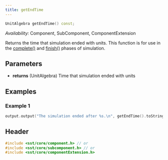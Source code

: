```yaml
---
title: getEndTime
---
```


```cpp
UnitAlgebra getEndTime() const;
```
*Availability:* Component, SubComponent, ComponentExtension

Returns the time that simulation ended with units. This function is for use in the [complete()](../lifecycle/complete) and [finish()](../lifecycle/finish) phases of simulation.

## Parameters
* **returns** (UnitAlgebra) Time that simulation ended with units


## Examples

<!--- SOURCE_CODE: None --->
### Example 1
```cpp
output.output("The simulation ended after %s.\n", getEndTime().toStringBestSI().c_str());
```

## Header
```cpp
#include <sst/core/component.h> // or
#include <sst/core/subcomponent.h> // or
#include <sst/core/componentExtension.h>
```
